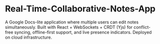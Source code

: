 # Real-Time-Collaborative-Notes-App
A Google Docs-lite application where multiple users can edit notes simultaneously. Built with React + WebSockets + CRDT (Yjs) for conflict-free syncing, offline-first support, and live presence indicators. Deployed on cloud infrastructure.
